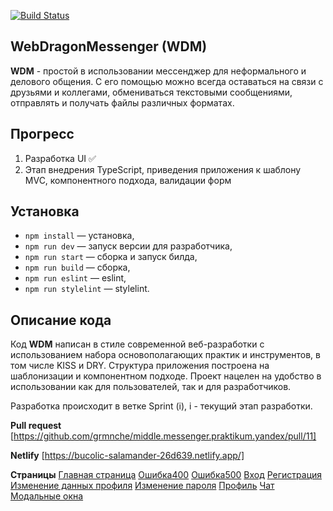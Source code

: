[![Build Status](https://img.shields.io/badge/Build-Progress-yellow)](https://github.com/grmnche/middle.messenger.praktikum.yandex/tree/sprint_1)

## WebDragonMessenger (WDM)

**WDM** - простой в использовании мессенджер для неформального и делового общения. С его помощью можно всегда оставаться на связи с друзьями и коллегами, обмениваться текстовыми сообщениями, отправлять и получать файлы различных форматах.

## Прогресс

1. Разработка UI ✅
2. Этап внедрения TypeScript, приведения приложения к шаблону MVC, компонентного подхода, валидации форм

## Установка

- `npm install` — установка,
- `npm run dev` — запуск версии для разработчика,
- `npm run start` — сборка и запуск билда,
- `npm run build` — сборка,
- `npm run eslint` — eslint,
- `npm run stylelint` — stylelint.

## **Описание кода**

Код **WDM** написан в стиле современной веб-разработки с использованием набора основополагающих практик и инструментов, в том числе KISS и DRY. Структура приложения построена на шаблонизации и компонентном подходе. Проект нацелен на удобство в использовании как для пользователей, так и для разработчиков.

Разработка происходит в ветке Sprint (i), i - текущий этап разработки.

**Pull request**
[https://github.com/grmnche/middle.messenger.praktikum.yandex/pull/11]

**Netlify**
[https://bucolic-salamander-26d639.netlify.app/]

**Страницы**
[Главная страница](src/pages/home/home.hbs)
[Ошибка400](src/pages/error/error400/error400.hbs)
[Ошибка500](src/pages/error/error500/error500.hbs)
[Вход](src/pages/login/login.hbs)
[Регистрация](src/pages/registration/registration.hbs)
[Изменение данных профиля](src/pages/profile/modules/change_profile_data/change_profile_data.hbs)
[Изменение пароля](src/pages/profile/modules/change_password/change_profile_password.hbs)
[Профиль](src/pages/profile/profile.hbs)
[Чат](src/pages/chat/chat.hbs)
[Модальные окна](src/pages/modals/modals.hbs)
